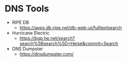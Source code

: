 # DNS Tools

- RIPE DB 
  - https://apps.db.ripe.net/db-web-ui/fulltextsearch
- Hurricane Electric
  - https://bgp.he.net/search?search%5Bsearch%5D=Heise&commit=Search
- DNS Dumpster
  - https://dnsdumpster.com/
